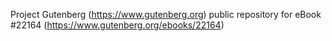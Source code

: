 Project Gutenberg (https://www.gutenberg.org) public repository for eBook #22164 (https://www.gutenberg.org/ebooks/22164)
